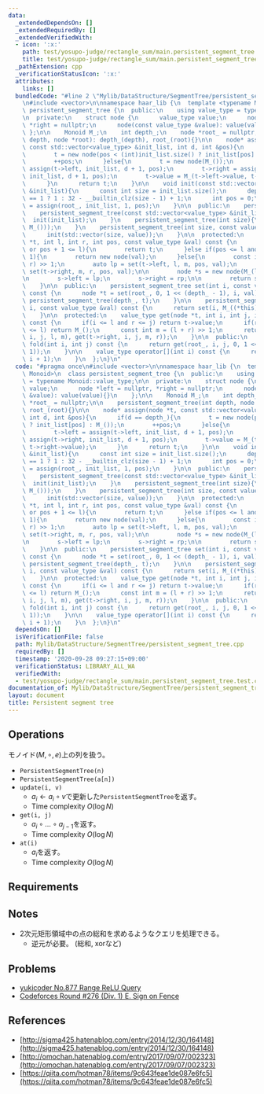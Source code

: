 ```yaml
---
data:
  _extendedDependsOn: []
  _extendedRequiredBy: []
  _extendedVerifiedWith:
  - icon: ':x:'
    path: test/yosupo-judge/rectangle_sum/main.persistent_segment_tree.test.cpp
    title: test/yosupo-judge/rectangle_sum/main.persistent_segment_tree.test.cpp
  _pathExtension: cpp
  _verificationStatusIcon: ':x:'
  attributes:
    links: []
  bundledCode: "#line 2 \"Mylib/DataStructure/SegmentTree/persistent_segment_tree.cpp\"\
    \n#include <vector>\n\nnamespace haar_lib {\n  template <typename Monoid>\n  class\
    \ persistent_segment_tree {\n  public:\n    using value_type = typename Monoid::value_type;\n\
    \n  private:\n    struct node {\n      value_type value;\n      node *left = nullptr,\
    \ *right = nullptr;\n      node(const value_type &value): value(value){}\n   \
    \ };\n\n    Monoid M_;\n    int depth_;\n    node *root_ = nullptr;\n\n    persistent_segment_tree(int\
    \ depth, node *root): depth_(depth), root_(root){}\n\n    node* assign(node *t,\
    \ const std::vector<value_type> &init_list, int d, int &pos){\n      if(d == depth_){\n\
    \        t = new node(pos < (int)init_list.size() ? init_list[pos] : M_());\n\
    \        ++pos;\n      }else{\n        t = new node(M_());\n        t->left =\
    \ assign(t->left, init_list, d + 1, pos);\n        t->right = assign(t->right,\
    \ init_list, d + 1, pos);\n        t->value = M_(t->left->value, t->right->value);\n\
    \      }\n      return t;\n    }\n\n    void init(const std::vector<value_type>\
    \ &init_list){\n      const int size = init_list.size();\n      depth_ = size\
    \ == 1 ? 1 : 32 - __builtin_clz(size - 1) + 1;\n      int pos = 0;\n      root_\
    \ = assign(root_, init_list, 1, pos);\n    }\n\n  public:\n    persistent_segment_tree(){}\n\
    \    persistent_segment_tree(const std::vector<value_type> &init_list){\n    \
    \  init(init_list);\n    }\n    persistent_segment_tree(int size){\n      init(std::vector(size,\
    \ M_()));\n    }\n    persistent_segment_tree(int size, const value_type &value){\n\
    \      init(std::vector(size, value));\n    }\n\n  protected:\n    node* set(node\
    \ *t, int l, int r, int pos, const value_type &val) const {\n      if(r <= pos\
    \ or pos + 1 <= l){\n        return t;\n      }else if(pos <= l and r <= pos +\
    \ 1){\n        return new node(val);\n      }else{\n        const int m = (l +\
    \ r) >> 1;\n        auto lp = set(t->left, l, m, pos, val);\n        auto rp =\
    \ set(t->right, m, r, pos, val);\n\n        node *s = new node(M_(lp->value, rp->value));\n\
    \n        s->left = lp;\n        s->right = rp;\n\n        return s;\n      }\n\
    \    }\n\n  public:\n    persistent_segment_tree set(int i, const value_type &val)\
    \ const {\n      node *t = set(root_, 0, 1 << (depth_ - 1), i, val);\n      return\
    \ persistent_segment_tree(depth_, t);\n    }\n\n    persistent_segment_tree update(int\
    \ i, const value_type &val) const {\n      return set(i, M_((*this)[i], val));\n\
    \    }\n\n  protected:\n    value_type get(node *t, int i, int j, int l, int r)\
    \ const {\n      if(i <= l and r <= j) return t->value;\n      if(r <= i or j\
    \ <= l) return M_();\n      const int m = (l + r) >> 1;\n      return M_(get(t->left,\
    \ i, j, l, m), get(t->right, i, j, m, r));\n    }\n\n  public:\n    value_type\
    \ fold(int i, int j) const {\n      return get(root_, i, j, 0, 1 << (depth_ -\
    \ 1));\n    }\n\n    value_type operator[](int i) const {\n      return fold(i,\
    \ i + 1);\n    }\n  };\n}\n"
  code: "#pragma once\n#include <vector>\n\nnamespace haar_lib {\n  template <typename\
    \ Monoid>\n  class persistent_segment_tree {\n  public:\n    using value_type\
    \ = typename Monoid::value_type;\n\n  private:\n    struct node {\n      value_type\
    \ value;\n      node *left = nullptr, *right = nullptr;\n      node(const value_type\
    \ &value): value(value){}\n    };\n\n    Monoid M_;\n    int depth_;\n    node\
    \ *root_ = nullptr;\n\n    persistent_segment_tree(int depth, node *root): depth_(depth),\
    \ root_(root){}\n\n    node* assign(node *t, const std::vector<value_type> &init_list,\
    \ int d, int &pos){\n      if(d == depth_){\n        t = new node(pos < (int)init_list.size()\
    \ ? init_list[pos] : M_());\n        ++pos;\n      }else{\n        t = new node(M_());\n\
    \        t->left = assign(t->left, init_list, d + 1, pos);\n        t->right =\
    \ assign(t->right, init_list, d + 1, pos);\n        t->value = M_(t->left->value,\
    \ t->right->value);\n      }\n      return t;\n    }\n\n    void init(const std::vector<value_type>\
    \ &init_list){\n      const int size = init_list.size();\n      depth_ = size\
    \ == 1 ? 1 : 32 - __builtin_clz(size - 1) + 1;\n      int pos = 0;\n      root_\
    \ = assign(root_, init_list, 1, pos);\n    }\n\n  public:\n    persistent_segment_tree(){}\n\
    \    persistent_segment_tree(const std::vector<value_type> &init_list){\n    \
    \  init(init_list);\n    }\n    persistent_segment_tree(int size){\n      init(std::vector(size,\
    \ M_()));\n    }\n    persistent_segment_tree(int size, const value_type &value){\n\
    \      init(std::vector(size, value));\n    }\n\n  protected:\n    node* set(node\
    \ *t, int l, int r, int pos, const value_type &val) const {\n      if(r <= pos\
    \ or pos + 1 <= l){\n        return t;\n      }else if(pos <= l and r <= pos +\
    \ 1){\n        return new node(val);\n      }else{\n        const int m = (l +\
    \ r) >> 1;\n        auto lp = set(t->left, l, m, pos, val);\n        auto rp =\
    \ set(t->right, m, r, pos, val);\n\n        node *s = new node(M_(lp->value, rp->value));\n\
    \n        s->left = lp;\n        s->right = rp;\n\n        return s;\n      }\n\
    \    }\n\n  public:\n    persistent_segment_tree set(int i, const value_type &val)\
    \ const {\n      node *t = set(root_, 0, 1 << (depth_ - 1), i, val);\n      return\
    \ persistent_segment_tree(depth_, t);\n    }\n\n    persistent_segment_tree update(int\
    \ i, const value_type &val) const {\n      return set(i, M_((*this)[i], val));\n\
    \    }\n\n  protected:\n    value_type get(node *t, int i, int j, int l, int r)\
    \ const {\n      if(i <= l and r <= j) return t->value;\n      if(r <= i or j\
    \ <= l) return M_();\n      const int m = (l + r) >> 1;\n      return M_(get(t->left,\
    \ i, j, l, m), get(t->right, i, j, m, r));\n    }\n\n  public:\n    value_type\
    \ fold(int i, int j) const {\n      return get(root_, i, j, 0, 1 << (depth_ -\
    \ 1));\n    }\n\n    value_type operator[](int i) const {\n      return fold(i,\
    \ i + 1);\n    }\n  };\n}\n"
  dependsOn: []
  isVerificationFile: false
  path: Mylib/DataStructure/SegmentTree/persistent_segment_tree.cpp
  requiredBy: []
  timestamp: '2020-09-28 09:27:15+09:00'
  verificationStatus: LIBRARY_ALL_WA
  verifiedWith:
  - test/yosupo-judge/rectangle_sum/main.persistent_segment_tree.test.cpp
documentation_of: Mylib/DataStructure/SegmentTree/persistent_segment_tree.cpp
layout: document
title: Persistent segment tree
---
```


## Operations
モノイド$(M, \circ, e)$上の列を扱う。
- `PersistentSegmentTree(n)`
- `PersistentSegmentTree(a[n])`
- `update(i, v)`
	- $a_i \leftarrow a_i \circ v$で更新した`PersistentSegmentTree`を返す。
	- Time complexity $O(\log N$)
- `get(i, j)`
	- $a_i \circ \ldots \circ a_{j-1}$を返す。
	- Time complexity $O(\log N$)
- `at(i)`
	- $a_i$を返す。
	- Time complexity $O(\log N$)

## Requirements

## Notes

- 2次元矩形領域中の点の総和を求めるようなクエリを処理できる。
	- 逆元が必要。 (総和, xorなど)

## Problems

- [yukicoder No.877 Range ReLU Query](https://yukicoder.me/problems/no/877)
- [Codeforces Round #276 (Div. 1) E. Sign on Fence](https://codeforces.com/contest/484/problem/E)

## References

- [http://sigma425.hatenablog.com/entry/2014/12/30/164148](http://sigma425.hatenablog.com/entry/2014/12/30/164148)
- [http://omochan.hatenablog.com/entry/2017/09/07/002323](http://omochan.hatenablog.com/entry/2017/09/07/002323)
- [https://qiita.com/hotman78/items/9c643feae1de087e6fc5](https://qiita.com/hotman78/items/9c643feae1de087e6fc5)
